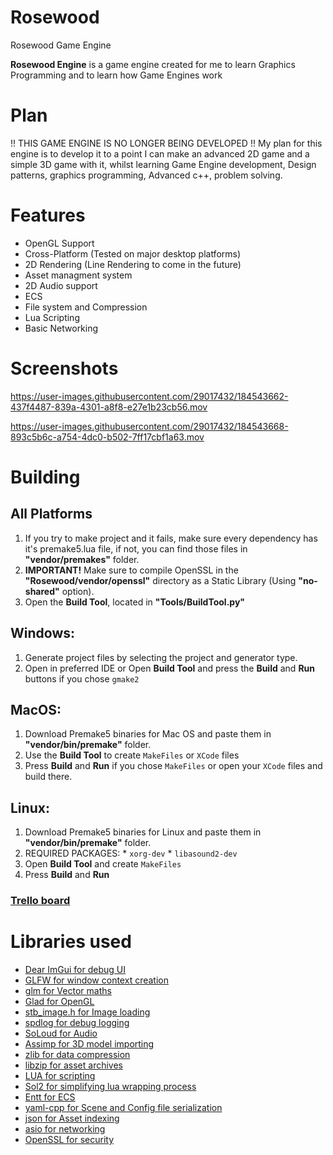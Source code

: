 # Rosewood
Rosewood Game Engine

**Rosewood Engine** is a game engine created for me to learn Graphics Programming and to learn how Game Engines work

# Plan
!! THIS GAME ENGINE IS NO LONGER BEING DEVELOPED !!
My plan for this engine is to develop it to a point I can make an advanced 2D game and a simple 3D game with it, whilst learning Game Engine development, Design patterns, graphics programming, Advanced c++, problem solving.

# Features
* OpenGL Support
* Cross-Platform (Tested on major desktop platforms)
* 2D Rendering (Line Rendering to come in the future)
* Asset managment system
* 2D Audio support
* ECS
* File system and Compression
* Lua Scripting
* Basic Networking


# Screenshots



https://user-images.githubusercontent.com/29017432/184543662-437f4487-839a-4301-a8f8-e27e1b23cb56.mov



https://user-images.githubusercontent.com/29017432/184543668-893c5b6c-a754-4dc0-b502-7ff17cbf1a63.mov



# Building
## All Platforms
  1. If you try to make project and it fails, make sure every dependency has it's premake5.lua file, if not, you can find those files in **"vendor/premakes"** folder.
  2. **IMPORTANT!** Make sure to compile OpenSSL in the **"Rosewood/vendor/openssl"** directory as a Static Library (Using **"no-shared"** option).
  3. Open the **Build Tool**, located in **"Tools/BuildTool.py"**
## Windows:
  1. Generate project files by selecting the project and generator type.
  2. Open in preferred IDE or Open **Build Tool** and press the **Build** and **Run** buttons if you chose `gmake2`
  
## MacOS:
  1. Download Premake5 binaries for Mac OS and paste them in **"vendor/bin/premake"** folder.
  2. Use the **Build Tool** to create `MakeFiles` or `XCode` files
  3. Press **Build** and **Run** if you chose `MakeFiles` or open your `XCode` files and build there.

## Linux:
  1. Download Premake5 binaries for Linux and paste them in **"vendor/bin/premake"** folder.
  2. REQUIRED PACKAGES:
    * `xorg-dev`
    * `libasound2-dev`
  3. Open **Build Tool** and create `MakeFiles`
  4. Press **Build** and **Run**
### **[Trello board](https://trello.com/b/bTRVKkrL/rosewood-engine)**

# Libraries used
* [Dear ImGui for debug UI](https://github.com/ocornut/imgui)
* [GLFW for window context creation](https://github.com/glfw/glfw)
* [glm for Vector maths](https://github.com/g-truc/glm)
* [Glad for OpenGL](https://glad.dav1d.de/)
* [stb_image.h for Image loading](https://github.com/nothings/stb/blob/master/stb_image.h)
* [spdlog for debug logging](https://github.com/gabime/spdlog)
* [SoLoud for Audio](https://github.com/jarikomppa/soloud)
* [Assimp for 3D model importing](https://github.com/assimp/assimp)
* [zlib for data compression](https://zlib.net)
* [libzip for asset archives](https://libzip.org)
* [LUA for scripting](http://www.lua.org/home.html)
* [Sol2 for simplifying lua wrapping process](https://github.com/ThePhD/sol2)
* [Entt for ECS](https://github.com/skypjack/entt)
* [yaml-cpp for Scene and Config file serialization](https://github.com/jbeder/yaml-cpp)
* [json for Asset indexing](https://github.com/nlohmann/json)
* [asio for networking](https://think-async.com/Asio/)
* [OpenSSL for security](https://www.openssl.org)
